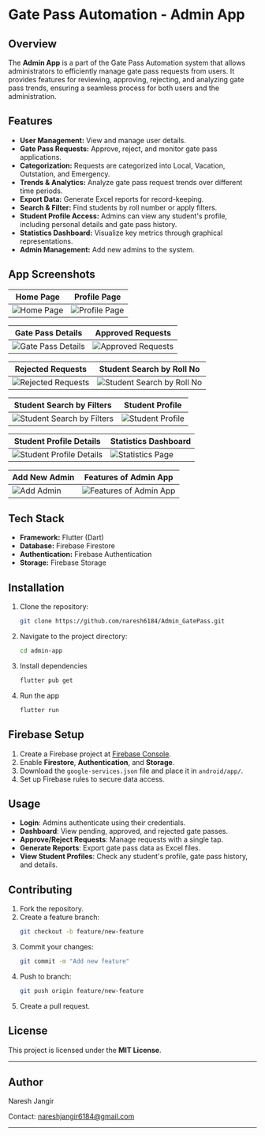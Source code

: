 # Gate Pass Automation - Admin App

## Overview

The **Admin App** is a part of the Gate Pass Automation system that allows administrators to efficiently manage gate pass requests from users. It provides features for reviewing, approving, rejecting, and analyzing gate pass trends, ensuring a seamless process for both users and the administration.

## Features

- **User Management:** View and manage user details.
- **Gate Pass Requests:** Approve, reject, and monitor gate pass applications.
- **Categorization:** Requests are categorized into Local, Vacation, Outstation, and Emergency.
- **Trends & Analytics:** Analyze gate pass request trends over different time periods.
- **Export Data:** Generate Excel reports for record-keeping.
- **Search & Filter:** Find students by roll number or apply filters.
- **Student Profile Access:** Admins can view any student's profile, including personal details and gate pass history.
- **Statistics Dashboard:** Visualize key metrics through graphical representations.
- **Admin Management:** Add new admins to the system.

## App Screenshots

| Home Page | Profile Page |
|-----------|-------------|
| ![Home Page](Admin_App_Images/HomePage.png) | ![Profile Page](Admin_App_Images/ProfilePage.png) |

| Gate Pass Details | Approved Requests |
|-------------------|------------------|
| ![Gate Pass Details](Admin_App_Images/Gate%20Pass%20Details.png) | ![Approved Requests](Admin_App_Images/Approved%20Requests.png) |

| Rejected Requests | Student Search by Roll No |
|-------------------|--------------------------|
| ![Rejected Requests](Admin_App_Images/Rejected%20Requests.png) | ![Student Search by Roll No](Admin_App_Images/Student_by_rollno.png) |

| Student Search by Filters | Student Profile |
|---------------------------|----------------|
| ![Student Search by Filters](Admin_App_Images/Student_by_filters.png) | ![Student Profile](Admin_App_Images/Student_Profile.png) |

| Student Profile Details | Statistics Dashboard |
|-------------------------|----------------------|
| ![Student Profile Details](Admin_App_Images/Student_Profile_2.png) | ![Statistics Page](Admin_App_Images/Statistics_Page.png) |

| Add New Admin | Features of Admin App |
|--------------|--|
| ![Add Admin](Admin_App_Images/Add_Admin.png) | ![Features of Admin App](Admin_App_Images/Features.png)  |


## Tech Stack

- **Framework:** Flutter (Dart)
- **Database:** Firebase Firestore
- **Authentication:** Firebase Authentication
- **Storage:** Firebase Storage 

## Installation

1. Clone the repository:
   ```sh
   git clone https://github.com/naresh6184/Admin_GatePass.git
   ```

2.  Navigate to the project directory:
    ```sh
    cd admin-app
    ```
    

3. Install dependencies
    ```sh
    flutter pub get
    ```

4. Run the app
    ```sh
    flutter run
    ```

## Firebase Setup
1. Create a Firebase project at [Firebase Console](https://console.firebase.google.com/).
2. Enable **Firestore**, **Authentication**, and **Storage**.
3. Download the `google-services.json` file and place it in `android/app/`.
4. Set up Firebase rules to secure data access.

## Usage
- **Login**: Admins authenticate using their credentials.  
- **Dashboard**: View pending, approved, and rejected gate passes.  
- **Approve/Reject Requests**: Manage requests with a single tap.  
- **Generate Reports**: Export gate pass data as Excel files.  
- **View Student Profiles**: Check any student's profile, gate pass history, and details.  

## Contributing
1. Fork the repository.  
2. Create a feature branch:  
   ```sh
   git checkout -b feature/new-feature
    ```
3. Commit your changes:  
   ```sh
   git commit -m "Add new feature"
    ```
4. Push to branch:  
   ```sh
   git push origin feature/new-feature
    ```
5. Create a pull request.

## License
This project is licensed under the **MIT License**.

---

## Author
Naresh Jangir

Contact: nareshjangir6184@gmail.com

---
